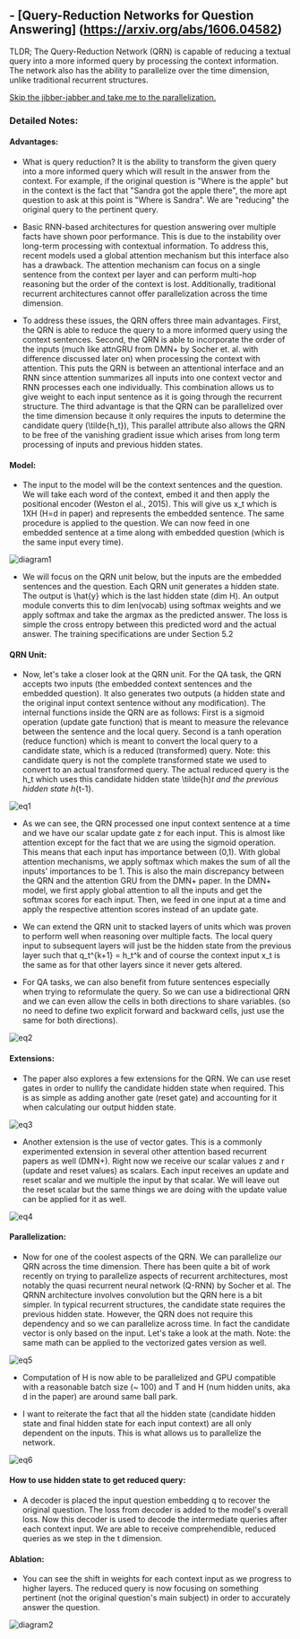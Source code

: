 ## - [Query-Reduction Networks for Question Answering] (https://arxiv.org/abs/1606.04582)

TLDR; The Query-Reduction Network (QRN) is capable of reducing a textual query into a more informed query by processing the context information. The network also has the ability to parallelize over the time dimension, unlike traditional recurrent structures. 

[Skip the jibber-jabber and take me to the parallelization.](#Parallelization)

### Detailed Notes:

#### Advantages:

- What is query reduction? It is the ability to transform the given query into a more informed query which will result in the answer from the context. For example, if the original question is "Where is the apple" but in the context is the fact that "Sandra got the apple there", the more apt question to ask at this point is "Where is Sandra". We are "reducing" the original query to the pertinent query.

- Basic RNN-based architectures for question answering over multiple facts have shown poor performance. This is due to the instability over long-term processing with contextual information. To address this, recent models used a global attention mechanism but this interface also has a drawback. The attention mechanism can focus on a single sentence from the context per layer and can perform multi-hop reasoning but the order of the context is lost. Additionally, traditional recurrent architectures cannot offer parallelization across the time dimension.

- To address these issues, the QRN offers three main advantages. First, the QRN is able to reduce the query to a more informed query using the context sentences. Second, the QRN is able to incorporate the order of the inputs (much like attnGRU from DMN+ by Socher et. al. with difference discussed later on) when processing the context with attention. This puts the QRN is between an attentional interface and an RNN since attention summarizes all inputs into one context vector and RNN processes each one individually. This combination allows us to give weight to each input sentence as it is going through the recurrent structure. The third advantage is that the QRN can be parallelized over the time dimension because it only requires the inputs to determine the candidate query (\tilde{h_t}), This parallel attribute also allows the QRN to be free of the vanishing gradient issue which arises from long term processing of inputs and previous hidden states. 

#### Model:

- The input to the model will be the context sentences and the question. We will take each word of the context, embed it and then apply the positional encoder (Weston el al., 2015). This will give us x_t which is 1XH (H=d in paper) and represents the embedded sentence. The same procedure is applied to the question. We can now feed in one embedded sentence at a time along with embedded question (which is the same input every time). 

![diagram1](images/qrn/diagram1.png)

- We will focus on the QRN unit below, but the inputs are the embedded sentences and the question. Each QRN unit generates a hidden state. The output is \hat{y} which is the last hidden state (dim H). An output module converts this to dim len(vocab) using softmax weights and we apply softmax and take the argmax as the predicted answer. The loss is simple the cross entropy between this predicted word and the actual answer. The training specifications are under Section 5.2

#### QRN Unit:

- Now, let's take a closer look at the QRN unit. For the QA task, the QRN accepts two inputs (the embedded context sentences and the embedded question). It also generates two outputs (a hidden state and the original input context sentence without any modification). The internal functions inside the QRN are as follows: First is a sigmoid operation (update gate function) that is meant to measure the relevance between the sentence and the local query. Second is a tanh operation (reduce function) which is meant to convert the local query to a candidate state, which is a reduced (transformed) query. Note: this candidate query is not the complete transformed state we used to convert to an actual transformed query. The actual reduced query is the h_t which uses this candidate hidden state \tilde{h}_t and the previous hidden state h_{t-1}.

![eq1](images/qrn/eq1.png)

- As we can see, the QRN processed one input context sentence at a time and we have our scalar update gate z for each input. This is almost like attention except for the fact that we are using the sigmoid operation. This means that each input has importance between (0,1). With global attention mechanisms, we apply softmax which makes the sum of all the inputs' importances to be 1. This is also the main discrepancy between the QRN and the attention GRU from the DMN+ paper. In the DMN+ model, we first apply global attention to all the inputs and get the softmax scores for each input. Then, we feed in one input at a time and apply the respective attention scores instead of an update gate. 

- We can extend the QRN unit to stacked layers of units which was proven to perform well when reasoning over multiple facts. The local query input to subsequent layers will just be the hidden state from the previous layer such that q_t^{k+1} = h_t^k and of course the context input x_t is the same as for that other layers since it never gets altered.

- For QA tasks, we can also benefit from future sentences especially when trying to reformulate the query. So we can use a bidirectional QRN and we can even allow the cells in both directions to share variables. (so no need to define two explicit forward and backward cells, just use the same for both directions).

![eq2](images/qrn/eq2.png)

#### Extensions:

- The paper also explores a few extensions for the QRN. We can use reset gates in order to nullify the candidate hidden state when required. This is as simple as adding another gate (reset gate) and accounting for it when calculating our output hidden state.

![eq3](images/qrn/eq3.png)

- Another extension is the use of vector gates. This is a commonly experimented extension in several other attention based recurrent papers as well (DMN+). Right now we receive our scalar values z and r (update and reset values) as scalars. Each input receives an update and reset scalar and we multiple the input by that scalar. We will leave out the reset scalar but the same things we are doing with the update value can be applied for it as well. 

![eq4](images/qrn/eq4.png)

#### Parallelization:

- Now for one of the coolest aspects of the QRN. We can parallelize our QRN across the time dimension. There has been quite a bit of work recently on trying to parallelize aspects of recurrent architectures, most notably the quasi recurrent neural network (Q-RNN) by Socher et al. The QRNN architecture involves convolution but the QRN here is a bit simpler. In typical recurrent structures, the candidate state requires the previous hidden state. However, the QRN does not require this dependency and so we can parallelize across time. In fact the candidate vector is only based on the input. Let's take a look at the math. Note: the same math can be applied to the vectorized gates version as well.

![eq5](images/qrn/eq5.png)

- Computation of H is now able to be parallelized and GPU compatible with a reasonable batch size (~ 100) and T and H (num hidden units, aka d in the paper) are around same ball park.

- I want to reiterate the fact that all the hidden state (candidate hidden state and final hidden state for each input context) are all only dependent on the inputs. This is what allows us to parallelize the network. 

![eq6](images/qrn/eq6.png)

#### How to use hidden state to get reduced query:

- A decoder is placed the input question embedding q to recover the original question. The loss from decoder is added to the model's overall loss. Now this decoder is used to decode the intermediate queries after each context input. We are able to receive comprehendible, reduced queries as we step in the t dimension. 

#### Ablation:

- You can see the shift in weights for each context input as we progress to higher layers. The reduced query is now focusing on something pertinent (not the original question's main subject) in order to accurately answer the question.

![diagram2](images/qrn/diagram2.png)






